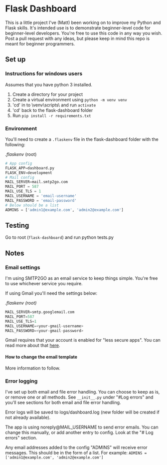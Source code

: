 
# Flask Dashboard
This is a little project I've (Matt) been working on to improve my Python and Flask skills. It's intended use is to demonstrate beginner-level code for beginner-level developers. You're free to use this code in any way you wish. Post a pull request with any ideas, but please keep in mind this repo is meant for beginner programmers.

## Set up

### Instructions for windows users
Assumes that you have python 3 installed.

1. Create a directory for your project
1. Create a virtual environment using `python -m venv venv`
1. 'cd' in to \venv\scripts\ and run `activate`
1. 'cd' back to the flask-dashboard folder
1. Run `pip install -r requirements.txt`

### Environment
You'll need to create a `.flaskenv` file in the flask-dashboard folder with the following:

*.flaskenv* (root)
```python
# App config
FLASK_APP=dashboard.py
FLASK_ENV=development
# Mail config
MAIL_SERVER=mail.smtp2go.com
MAIL_PORT = 587
MAIL_USE_TLS = 1
MAIL_USERNAME = 'email-username'
MAIL_PASSWORD = 'email-password'
# Below should be a list
ADMINS = ['admin1@example.com', 'admin2@example.com']
```

## Testing
Go to root (`flask-dashboard`) and run python tests.py

## Notes

### Email settings
I'm using SMTP2GO as an email service to keep things simple. You're free to use whichever service you require.

If using Gmail you'll need the settings below:

*.flaskenv (root)*
```python
MAIL_SERVER=smtp.googlemail.com
MAIL_PORT=587
MAIL_USE_TLS=1
MAIL_USERNAME=<your-gmail-username>
MAIL_PASSWORD=<your-gmail-password>
```
Gmail requires that your account is enabled for "less secure apps". You can read more about that [here](https://support.google.com/accounts/answer/6010255?hl=en).

#### How to change the email template
More information to follow.

### Error logging
I've set up both email and file error handling. You can choose to keep as is, or remove one or all methods. See `__init__.py` under "#Log errors" and you'll see sections for both email and file error handling.

Error logs will be saved to logs/dashboard.log (new folder will be created if not already available).

The app is using noreply@MAIL_USERNAME to send error emails. You can change this manually, or add another entry to config. Look at the "# Log errors" section.

Any email addresses added to the config "ADMINS" will receive error messages. This should be in the form of a list. For example: `ADMINS = ['admin1@example.com', 'admin2@example.com']`
